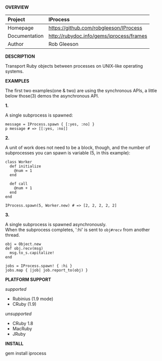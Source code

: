 __OVERVIEW__


| Project         | IProcess    
|:----------------|:--------------------------------------------------
| Homepage        | https://github.com/robgleeson/IProcess
| Documentation   | http://rubydoc.info/gems/iprocess/frames 
| Author          | Rob Gleeson             


__DESCRIPTION__

  Transport Ruby objects between processes on UNIX-like operating systems.

__EXAMPLES__

The first two examples(one & two) are using the synchronous APIs, a little below
those(3) demos the asynchronous API.

__1.__

A single subprocess is spawned:
  
    message = IProcess.spawn { [:yes, :no] }
    p message # => [[:yes, :no]]

__2.__

A unit of work does not need to be a block, though, and the number of 
subprocesses you can spawn is variable (5, in this example):

    class Worker
      def initialize
        @num = 1
      end

      def call
        @num + 1
      end
    end

    IProcess.spawn(5, Worker.new) # => [2, 2, 2, 2, 2]

__3.__

A single subprocess is spawned asynchronously.  
When the subprocess completes, ':hi' is sent to `obj#recv` from another thread.

    obj = Object.new
    def obj.recv(msg)
      msg.to_s.capitalize!
    end

    jobs = IProcess.spawn! { :hi }
    jobs.map { |job| job.report_to(obj) }


__PLATFORM SUPPORT__

_supported_

  * Rubinius (1.9 mode) 
  * CRuby (1.9)

_unsupported_
  
  * CRuby 1.8
  * MacRuby
  * JRuby

__INSTALL__

gem install iprocess
